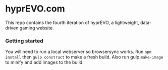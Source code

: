 # hyprEVO.com

This repo contains the fourth iteration of hyprEVO, a lightweight, data-driven gaming website.

### Getting started

You will need to run a local webserver so browsersync works. Run ```npm install``` then ```gulp construct``` to make a fresh build. Also run gulp ```make-image``` to minify and add images to the build. 

